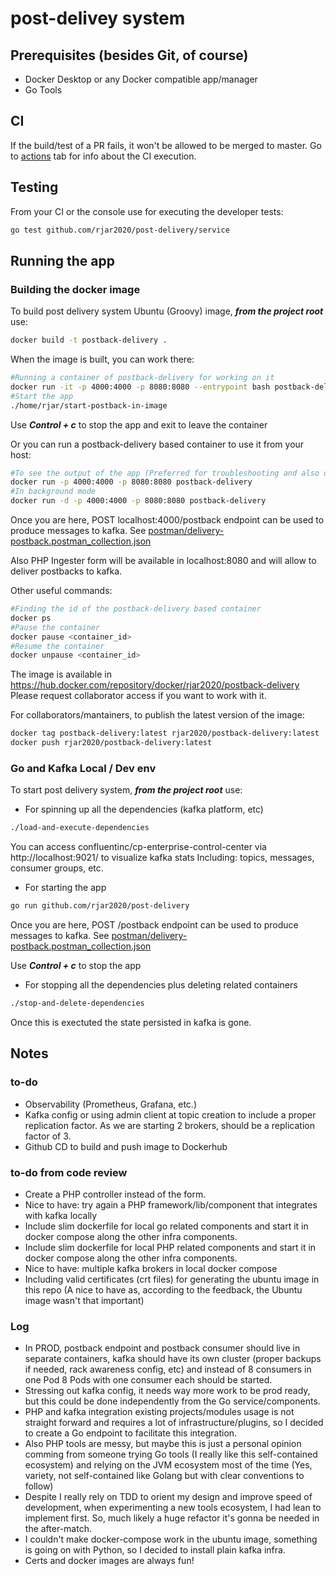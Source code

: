 # post-delivey system

## Prerequisites (besides Git, of course)
- Docker Desktop or any Docker compatible app/manager
- Go Tools

## CI
If the build/test of a PR fails, it won't be allowed to be merged to master. Go to [actions] tab for info about the CI execution.

## Testing
From your CI or the console use for executing the developer tests:

```bash
go test github.com/rjar2020/post-delivery/service
```

## Running the app

### Building the docker image
To build post delivery system Ubuntu (Groovy) image, ***from the project root*** use:

```bash
docker build -t postback-delivery .
```

When the image is built, you can work there:

```bash
#Running a container of postback-delivery for working on it
docker run -it -p 4000:4000 -p 8080:8080 --entrypoint bash postback-delivery
#Start the app
./home/rjar/start-postback-in-image
```
Use ***Control + c*** to stop the app and exit to leave the container

Or you can run a postback-delivery based container to use it from your host:

```bash
#To see the output of the app (Preferred for troubleshooting and also demo)
docker run -p 4000:4000 -p 8080:8080 postback-delivery
#In background mode
docker run -d -p 4000:4000 -p 8080:8080 postback-delivery
```

Once you are here, POST localhost:4000/postback endpoint can be used to produce messages to kafka. See [postman/delivery-postback.postman_collection.json]

Also PHP Ingester form will be available in localhost:8080 and will allow to deliver postbacks to kafka.

Other useful commands:
```bash
#Finding the id of the postback-delivery based container 
docker ps
#Pause the container
docker pause <container_id>
#Resume the container
docker unpause <container_id>
```

The image is available in https://hub.docker.com/repository/docker/rjar2020/postback-delivery
Please request collaborator access if you want to work with it.

For collaborators/mantainers, to publish the latest version of the image:
```bash
docker tag postback-delivery:latest rjar2020/postback-delivery:latest
docker push rjar2020/postback-delivery:latest
```

### Go and Kafka Local / Dev env
To start post delivery system, ***from the project root*** use:

- For spinning up all the dependencies (kafka platform, etc)
```bash
./load-and-execute-dependencies
```
You can access confluentinc/cp-enterprise-control-center via http://localhost:9021/ to visualize kafka stats
Including: topics, messages, consumer groups, etc.

- For starting the app
```bash
go run github.com/rjar2020/post-delivery
```
Once you are here, POST /postback endpoint can be used to produce messages to kafka. See [postman/delivery-postback.postman_collection.json]

Use ***Control + c*** to stop the app

- For stopping all the dependencies plus deleting related containers 
```bash
./stop-and-delete-dependencies
```
Once this is exectuted the state persisted in kafka is gone.

## Notes

### to-do
- Observability (Prometheus, Grafana, etc.)
- Kafka config or using admin client at topic creation to include a proper replication factor. As we are starting 2 brokers, should be a replication factor of 3.
- Github CD to build and push image to Dockerhub

### to-do from code review

- Create a PHP controller instead of the form.
- Nice to have: try again a PHP framework/lib/component that integrates with kafka locally
- Include slim dockerfile for local go related components and start it in docker compose along the other infra components.
- Include slim dockerfile for local PHP related components and start it in docker compose along the other infra components.
- Nice to have: multiple kafka brokers in local docker compose
- Including valid certificates (crt files) for generating the ubuntu image in this repo (A nice to have as, according to the feedback, the Ubuntu image wasn't that important)

### Log
- In PROD, postback endpoint and postback consumer should live in separate containers, kafka should have its own cluster (proper backups if needed, rack awareness config, etc) and instead of 8 consumers in one Pod 8 Pods with one consumer each should be started.
- Stressing out kafka config, it needs way more work to be prod ready, but this could be done independently from the Go service/components.
- PHP and kafka integration existing projects/modules usage is not straight forward and requires a lot of infrastructure/plugins, so I decided to create a Go endpoint to facilitate this integration.
- Also PHP tools are messy, but maybe this is just a personal opinion comming from someone trying Go tools (I really like this self-contained ecosystem) and relying on the JVM ecosystem most of the time (Yes, variety, not self-contained like Golang but with clear conventions to follow)
- Despite I really rely on TDD to orient my design and improve speed of development, when experimenting a new tools ecosystem, I had lean to implement first. So, much likely a huge refactor it's gonna be needed in the after-match.
- I couldn't make docker-compose work in the ubuntu image, something is going on with Python, so I decided to install plain kafka infra.
- Certs and docker images are always fun!

[postman/delivery-postback.postman_collection.json]: https://github.com/rjar2020/post-delivery/blob/master/postman/delivery-postback.postman_collection.json
[actions]: https://github.com/rjar2020/post-delivery/actions
